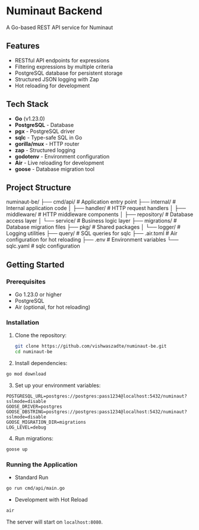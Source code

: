 # Numinaut Backend

A Go-based REST API service for Numinaut

## Features

- RESTful API endpoints for expressions
- Filtering expressions by multiple criteria
- PostgreSQL database for persistent storage
- Structured JSON logging with Zap
- Hot reloading for development

## Tech Stack

- **Go** (v1.23.0)
- **PostgreSQL** - Database
- **pgx** - PostgreSQL driver
- **sqlc** - Type-safe SQL in Go
- **gorilla/mux** - HTTP router
- **zap** - Structured logging
- **godotenv** - Environment configuration
- **Air** - Live reloading for development
- **goose** - Database migration tool

## Project Structure

numinaut-be/
├── cmd/api/ # Application entry point
├── internal/ # Internal application code
│ ├── handler/ # HTTP request handlers
│ ├── middleware/ # HTTP middleware components
│ ├── repository/ # Database access layer
│ └── service/ # Business logic layer
├── migrations/ # Database migration files
├── pkg/ # Shared packages
│ └── logger/ # Logging utilities
├── query/ # SQL queries for sqlc
├── .air.toml # Air configuration for hot reloading
├── .env # Environment variables
└── sqlc.yaml # sqlc configuration

## Getting Started

### Prerequisites

- Go 1.23.0 or higher
- PostgreSQL
- Air (optional, for hot reloading)

### Installation

1. Clone the repository:

   ```bash
   git clone https://github.com/vishwaszadte/numinaut-be.git
   cd numinaut-be

   ```

2. Install dependencies:

```bash
go mod download
```

3. Set up your environment variables:

```plaintext
POSTGRESQL_URL=postgres://postgres:pass1234@localhost:5432/numinaut?sslmode=disable
GOOSE_DRIVER=postgres
GOOSE_DBSTRING=postgres://postgres:pass1234@localhost:5432/numinaut?sslmode=disable
GOOSE_MIGRATION_DIR=migrations
LOG_LEVEL=debug
```

4. Run migrations:

```bash
goose up
```

### Running the Application

- Standard Run

```bash
go run cmd/api/main.go
```

- Development with Hot Reload

```bash
air
```

The server will start on `localhost:8080`.
